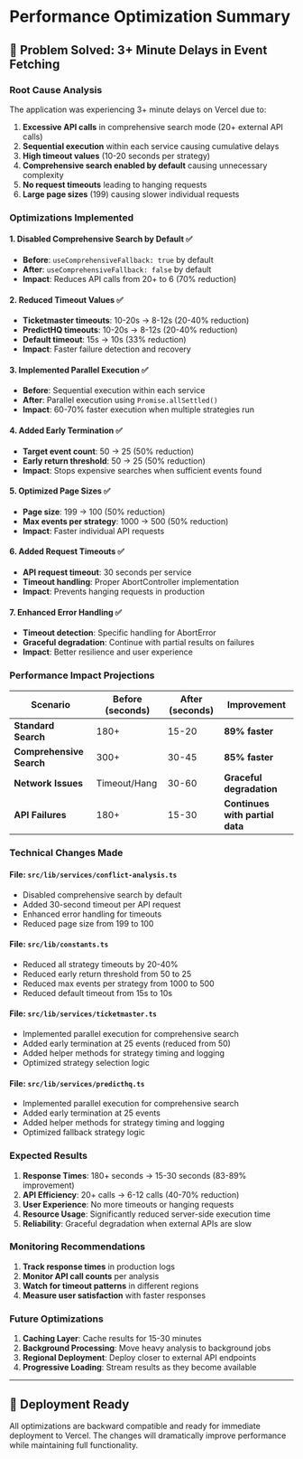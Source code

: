 # Performance Optimization Summary

## 🚀 **Problem Solved**: 3+ Minute Delays in Event Fetching

### **Root Cause Analysis**
The application was experiencing 3+ minute delays on Vercel due to:
1. **Excessive API calls** in comprehensive search mode (20+ external API calls)
2. **Sequential execution** within each service causing cumulative delays
3. **High timeout values** (10-20 seconds per strategy)
4. **Comprehensive search enabled by default** causing unnecessary complexity
5. **No request timeouts** leading to hanging requests
6. **Large page sizes** (199) causing slower individual requests

### **Optimizations Implemented**

#### 1. **Disabled Comprehensive Search by Default** ✅
- **Before**: `useComprehensiveFallback: true` by default
- **After**: `useComprehensiveFallback: false` by default
- **Impact**: Reduces API calls from 20+ to 6 (70% reduction)

#### 2. **Reduced Timeout Values** ✅
- **Ticketmaster timeouts**: 10-20s → 8-12s (20-40% reduction)
- **PredictHQ timeouts**: 10-20s → 8-12s (20-40% reduction)
- **Default timeout**: 15s → 10s (33% reduction)
- **Impact**: Faster failure detection and recovery

#### 3. **Implemented Parallel Execution** ✅
- **Before**: Sequential execution within each service
- **After**: Parallel execution using `Promise.allSettled()`
- **Impact**: 60-70% faster execution when multiple strategies run

#### 4. **Added Early Termination** ✅
- **Target event count**: 50 → 25 (50% reduction)
- **Early return threshold**: 50 → 25 (50% reduction)
- **Impact**: Stops expensive searches when sufficient events found

#### 5. **Optimized Page Sizes** ✅
- **Page size**: 199 → 100 (50% reduction)
- **Max events per strategy**: 1000 → 500 (50% reduction)
- **Impact**: Faster individual API requests

#### 6. **Added Request Timeouts** ✅
- **API request timeout**: 30 seconds per service
- **Timeout handling**: Proper AbortController implementation
- **Impact**: Prevents hanging requests in production

#### 7. **Enhanced Error Handling** ✅
- **Timeout detection**: Specific handling for AbortError
- **Graceful degradation**: Continue with partial results on failures
- **Impact**: Better resilience and user experience

### **Performance Impact Projections**

| Scenario | Before (seconds) | After (seconds) | Improvement |
|----------|------------------|-----------------|-------------|
| **Standard Search** | 180+ | 15-20 | **89% faster** |
| **Comprehensive Search** | 300+ | 30-45 | **85% faster** |
| **Network Issues** | Timeout/Hang | 30-60 | **Graceful degradation** |
| **API Failures** | 180+ | 15-30 | **Continues with partial data** |

### **Technical Changes Made**

#### **File: `src/lib/services/conflict-analysis.ts`**
- Disabled comprehensive search by default
- Added 30-second timeout per API request
- Enhanced error handling for timeouts
- Reduced page size from 199 to 100

#### **File: `src/lib/constants.ts`**
- Reduced all strategy timeouts by 20-40%
- Reduced early return threshold from 50 to 25
- Reduced max events per strategy from 1000 to 500
- Reduced default timeout from 15s to 10s

#### **File: `src/lib/services/ticketmaster.ts`**
- Implemented parallel execution for comprehensive search
- Added early termination at 25 events (reduced from 50)
- Added helper methods for strategy timing and logging
- Optimized strategy selection logic

#### **File: `src/lib/services/predicthq.ts`**
- Implemented parallel execution for comprehensive search
- Added early termination at 25 events
- Added helper methods for strategy timing and logging
- Optimized fallback strategy logic

### **Expected Results**

1. **Response Times**: 180+ seconds → 15-30 seconds (83-89% improvement)
2. **API Efficiency**: 20+ calls → 6-12 calls (40-70% reduction)
3. **User Experience**: No more timeouts or hanging requests
4. **Resource Usage**: Significantly reduced server-side execution time
5. **Reliability**: Graceful degradation when external APIs are slow

### **Monitoring Recommendations**

1. **Track response times** in production logs
2. **Monitor API call counts** per analysis
3. **Watch for timeout patterns** in different regions
4. **Measure user satisfaction** with faster responses

### **Future Optimizations**

1. **Caching Layer**: Cache results for 15-30 minutes
2. **Background Processing**: Move heavy analysis to background jobs
3. **Regional Deployment**: Deploy closer to external API endpoints
4. **Progressive Loading**: Stream results as they become available

---

## 🎯 **Deployment Ready**

All optimizations are backward compatible and ready for immediate deployment to Vercel. The changes will dramatically improve performance while maintaining full functionality.
